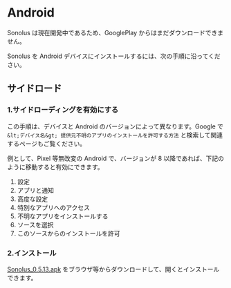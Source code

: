 # Android

Sonolus は現在開発中であるため、GooglePlay からはまだダウンロードできません。

Sonolus を Android デバイスにインストールするには、次の手順に沿ってください。

## サイドロード

### 1.サイドローディングを有効にする

この手順は、デバイスと Android のバージョンによって異なります。Google で `&lt;デバイス名&gt; 提供元不明のアプリのインストールを許可する方法` と検索して関連するページもご覧ください。

例として、Pixel 等無改変の Android で、バージョンが 8 以降であれば、下記のように移動すると有効にできます。

1. 設定
2. アプリと通知
3. 高度な設定
4. 特別なアプリへのアクセス
5. 不明なアプリをインストールする
6. ソースを選択
7. このソースからのインストールを許可

### 2.インストール

[Sonolus_0.5.13.apk](https://sonolus.com/download/Sonolus_0.5.13.apk) をブラウザ等からダウンロードして、開くとインストールできます。
